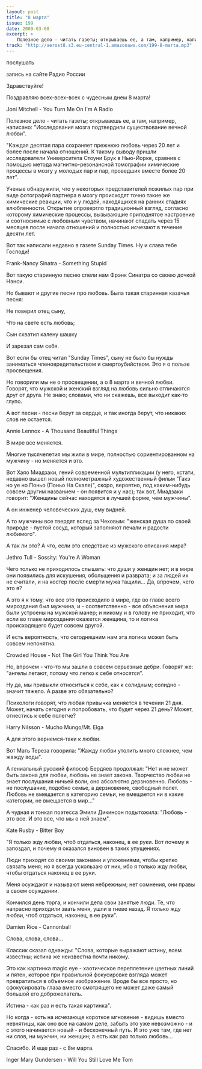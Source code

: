 ```yaml
---
layout: post
title: "8 марта"
issue: 199
date: 2009-03-08
excerpt: >
    Полезное дело - читать газеты; открываешь ее, а там, например, написано: "Исследования мозга подтвердили существование вечной любви".
track: "http://aerost8.s3.eu-central-1.amazonaws.com/199-8-marta.mp3"
---
```


послушать

запись на сайте Радио России

Здравствуйте!

Поздравляю всех-всех-всех с чудесным днем 8 марта!

Joni Mitchell - You Turn Me On I'm A Radio

Полезное дело - читать газеты; открываешь ее, а там, например, написано: "Исследования мозга подтвердили существование вечной любви".

"Каждая десятая пара сохраняет прежнюю любовь через 20 лет и более после начала отношений. К такому выводу пришли исследователи Университета Стоуни Брук в Нью-Йорке, сравнив c помощью метода магнитно-резонансной томографии химические процессы в мозгу у молодых пар и пар, проведших вместе более 20 лет".

Ученые обнаружили, что у некоторых представителей пожилых пар при виде фотографий партнера в мозгу происходят точно такие же химические реакции, что и у людей, находящихся на ранних стадиях влюбленности. Открытие опровергло традиционный взгляд, согласно которому химические процессы, вызывающие приподнятое настроение и соотносимые с любовным чувством, начинают спадать через 15 месяцев после начала отношений и полностью исчезают в течение десяти лет.

Вот так написали недавно в газете Sunday Times. Ну и слава тебе Господи!

Frank-Nancy Sinatra - Something Stupid

Вот такую старинную песню спели нам Фрэнк Синатра со своею дочкой Нэнси.

Но бывают и другие песни про любовь. Была такая старинная казачья песня:

Не поверил отец сыну,

Что на свете есть любовь;

Сын схватил калену шашку

И зарезал сам себя.

Вот если бы отец читал "Sunday Times", сыну не было бы нужды заниматься членовредительством и смертоубийством. Это я о пользе просвещения.

Но говорили мы не о просвещении, а о 8 марта и вечной любви. Говорят, что мужской и женский взгляд на любовь сильно отличаются друг от друга. Не знаю; словами, что ни скажешь, все выходит как-то глупо.

А вот песни - песни берут за сердце, и так иногда берут, что никаких слов не остается.

Annie Lennox - A Thousand Beautiful Things

В мире все меняется.

Многие тысячелетия мы жили в мире, полностью сориентированном на мужчину - но меняется и это.

Вот Хаяо Миадзаки, гений современной мультипликации (у него, кстати, недавно вышел новый полнометражный художественный фильм "Гакэ но уе но Поньо (Поньо На Скале)", скоро, вероятно, под каким-нибудь совсем другим названием - он появится и у нас); так вот, Миадзаки говорит: "Женщины сейчас находятся в лучшей форме, чем мужчины".

А он инженер человеческих душ, ему видней.

А то мужчины все твердят вслед за Чеховым: "женская душа по своей природе - пустой сосуд, который заполняют печали и радости любимого".

А так ли это? А что, если это следствие из мужского описания мира?

Jethro Tull - Sossity: You're A Woman

Чего только не приходилось слышать: что души у женщин нет; и в мире они появились для искушения, обольщения и разврата; и за людей их не считали, и на костер после смерти мужа тащили... Да, впрочем, чего это я?

А это я к тому, что все это происходило в мире, где во главе всего мироздания был мужчина, и - соответственно - все объяснения мира были устроены на мужской манер; и никому и в голову не приходит, что если во главе мироздания окажется женщина, то и логика происходящего будет совсем другой.

И есть вероятность, что сегодняшним нам эта логика может быть совсем непонятна.

Crowded House - Not The Girl You Think You Are

Но, впрочем - что-то мы зашли в совсем серьезные дебри. Говорят же: "ангелы летают, потому что легко к себе относятся".

Ну да, мы привыкли относиться к себе, как к солидным; солидно - значит тяжело. А разве это обязательно?

Психологи говорят, что любая привычка меняется в течении 21 дня. Может, начать сегодня и попробовать, что будет через 21 день? Может, отнестись к себе полегче?

Harry Nilsson - Mucho Mungo/Mt. Elga

А для этого вернемся-таки к любви.

Вот Мать Тереза говорила: "Жажду любви утолить много сложнее, чем жажду воды".

А гениальный русский философ Бердяев продолжал: "Нет и не может быть закона для любви, любовь не знает закона. Творчество любви не знает послушания ничьей воли, оно абсолютно дерзновенно. Любовь - не послушание, подобно семье, а дерзновение, свободный полет. Любовь не вмещается в категорию семьи, не вмещается ни в какие категории, не вмещается в мир..."

А чудная и тонкая поэтесса Эмили Дикинсон подытожила: "Любовь - это все. И это все, что мы о ней знаем".

Kate Rusby - Bitter Boy

"Я только жду любви, чтоб отдаться, наконец, в ее руки. Вот почему я запоздал, и почему я оказался виновен в таких упущениях.

Люди приходят со своими законами и уложениями, чтобы крепко связать меня; но я всегда ускользаю от них, ибо я только жду любви, чтобы отдаться наконец в ее руки.

Меня осуждают и называют меня небрежным; нет сомнения, они правы в своем осуждении.

Кончился день торга, и кончили дела свои занятые люди. Те, что напрасно приходили звать меня, ушли в гневе назад. Я только жду любви, чтоб отдаться, наконец, в ее руки".

Damien Rice - Cannonball

Слова, слова, слова...

Классик сказал однажды: "Слова, которые выражают истину, всем известны; истина же неизвестна почти никому.

Это как картинка magic eye - хаотическое переплетение цветных линий и пятен, которое при правильной фокусировке взгляда может превратиться в объемное изображение. Вроде бы все просто, но сфокусировать глаза вместо смотрящего не может даже самый большой его доброжелатель.

Истина - как раз и есть такая картинка".

Но когда - хоть на исчезающе короткое мгновение - видишь вместо невнятицы, как оно все на самом деле, забыть это уже невозможно - и с этого начинается новый - и бесконечный путь. И это уже там, где нет ни слов, ни мужчин, ни женщин; а есть как раз только любовь...

Спасибо. И еще раз - с 8м марта.

Inger Mary Gundersen - Will You Still Love Me Tom
